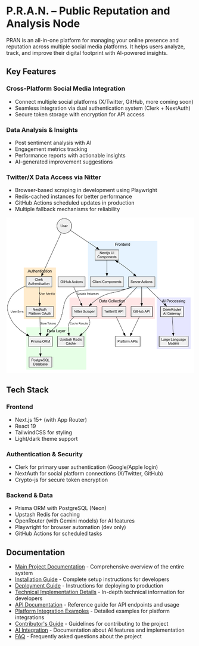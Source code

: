 # P.R.A.N. – Public Reputation and Analysis Node

PRAN is an all-in-one platform for managing your online presence and reputation across multiple social media platforms. It helps users analyze, track, and improve their digital footprint with AI-powered insights.

## Key Features

### Cross-Platform Social Media Integration
- Connect multiple social platforms (X/Twitter, GitHub, more coming soon)
- Seamless integration via dual authentication system (Clerk + NextAuth)
- Secure token storage with encryption for API access

### Data Analysis & Insights
- Post sentiment analysis with AI
- Engagement metrics tracking
- Performance reports with actionable insights
- AI-generated improvement suggestions

### Twitter/X Data Access via Nitter
- Browser-based scraping in development using Playwright
- Redis-cached instances for better performance 
- GitHub Actions scheduled updates in production
- Multiple fallback mechanisms for reliability

![Platform Architecture](/public/images/platform-architecture.png)

## Tech Stack

### Frontend
- Next.js 15+ (with App Router)
- React 19
- TailwindCSS for styling
- Light/dark theme support

### Authentication & Security
- Clerk for primary user authentication (Google/Apple login)
- NextAuth for social platform connections (X/Twitter, GitHub)
- Crypto-js for secure token encryption

### Backend & Data
- Prisma ORM with PostgreSQL (Neon)
- Upstash Redis for caching
- OpenRouter (with Gemini models) for AI features
- Playwright for browser automation (dev only)
- GitHub Actions for scheduled tasks

## Documentation

- [Main Project Documentation](./docs/README.md) - Comprehensive overview of the entire system
- [Installation Guide](./docs/installation-guide.md) - Complete setup instructions for developers
- [Deployment Guide](./docs/deployment-guide.md) - Instructions for deploying to production
- [Technical Implementation Details](./docs/technical-details.md) - In-depth technical information for developers
- [API Documentation](./docs/api-documentation.md) - Reference guide for API endpoints and usage
- [Platform Integration Examples](./docs/platform-integration-examples.md) - Detailed examples for platform integrations
- [Contributor's Guide](./docs/contributors-guide.md) - Guidelines for contributing to the project
- [AI Integration](./docs/ai-integration.md) - Documentation about AI features and implementation
- [FAQ](./docs/faq.md) - Frequently asked questions about the project
